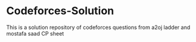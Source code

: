 # Codeforces-Solution

This is a solution repository of codeforces questions from a2oj ladder and mostafa saad CP sheet
